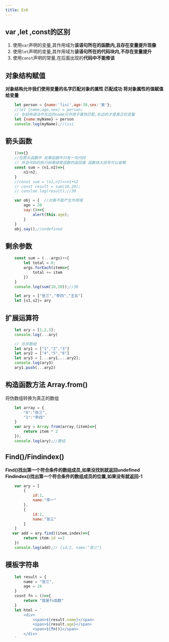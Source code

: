 ```yaml
---
title: Es6
---
```

## var ,let ,const的区别
1. 使用`var`声明的变量,其作用域为**该语句所在的函数内,且存在变量提升现像**
2. 使用`let`声明的变量,其作用域为**该语句所在的代码块内,不存在变量提升**
3. 使用`const`声明的常量,在后面出现的**代码中不能修该**

## 对象结构赋值
**对象结构允许我们使用变量的名字匹配对象的属性 匹配成功 将对象属性的值赋值给变量**
```js
    let person = {name:'lisi',age:30,sex:'男'};
    //let {name,age,sex} = person;
    // 在结构语法中左边的name只作用于属性匹配,右边的才是真正的变量
    let {name:myName} = person
    console.log(myName);//lisi
```

## 箭头函数
```js
    ()=>{}
    //在箭头函数中 如果函数中只有一句代码
    // 并且代码的执行结果就是函数的返回值 函数体大括号可以省略
    const sum = (n1,n2)=>{
        n1+n2;
    }
    //const sum = (n1,n2)=>n1+n2
    // const result = sum(10,20);
    // consloe.log(result);//30
```
```js
    var obj = {  //对象不能产生作用域
        age = 20
        say:()=>{
            alert(this.age);
        }
    }
    obj.say();//undefined
```

## 剩余参数
```js
    const sum = (...args)+>{
        let total = 0;
        args.forEach(item=>{
            total += item
        })
    }
    console.log(sum(10,20));//30
```
```js
    let ary = ["张三","李四","王五"]
    let [s1,s2]= ary
```

## 扩展运算符
```js
    let ary = [1,2,3];
    console.log(...ary)
```
```js
    // 合并数组
    let ary1 = ["1","2","3"]
    let ary2 = ["4","5","6"]
    let ary3 = [...ary1,...ary2];
    console.log(ary3)
    ary1.push(...ary2)
```

## 构造函数方法 Array.from()
将伪数组转换为真正的数组
```js
    let array = {
        "0":"张三",
        "1":"李四"
    }
    var ary = Array.from(array,(item)=>{
        return item * 2
    });
    console.log(ary);//数组
```

## Find()/Findindex()  
**Find()找出第一个符合条件的数组成员,如果没找到就返回undefined**
**Findindex()找出第一个符合条件的数组成员的位置,如果没有就返回-1**
```js
    var ary = [
        {
            id:1,
            name:"李一"
        },
        {
            id:2,
            name:"张三"
        }
    ]
   var add = ary.find((item,index)=>{
        return item.id ==2
    })
    console.log(add);// {id:2, name:"张三"}
```

## 模板字符串
```js
    let result = {
        name = "张三",
        age = 24
    }
    cosnt fn = ()=>{
        return "我是fn函数"
    }
    let html = `
        <div>
            <span>${result.name}</span>
            <span>${result.age}</span>
            <span>${fn()}</span>
        </div>
    `
```


